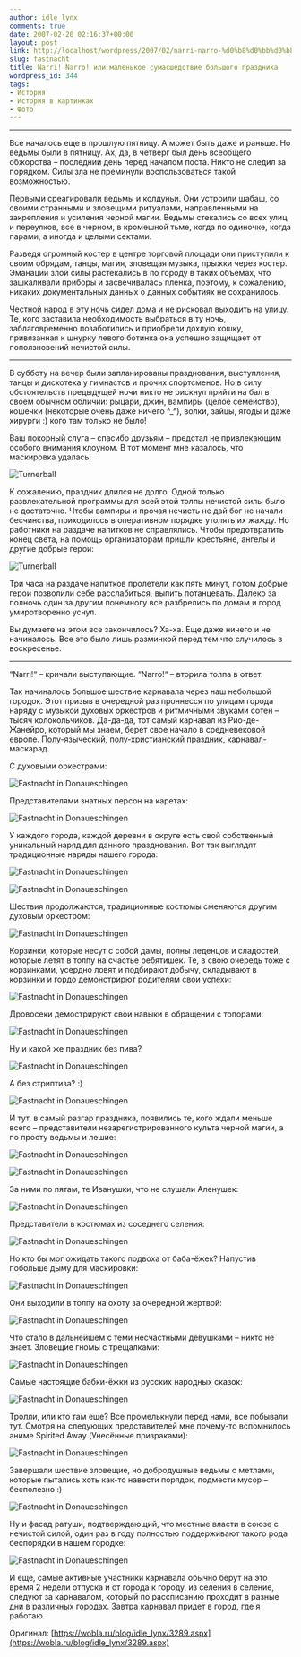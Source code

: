 ```yaml
---
author: idle_lynx
comments: true
date: 2007-02-20 02:16:37+00:00
layout: post
link: http://localhost/wordpress/2007/02/narri-narro-%d0%b8%d0%bb%d0%b8-%d0%bc%d0%b0%d0%bb%d0%b5%d0%bd%d1%8c%d0%ba%d0%be%d0%b5-%d1%81%d1%83%d0%bc%d0%b0%d1%81%d1%88%d0%b5%d0%b4%d1%81%d1%82%d0%b2%d0%b8%d0%b5-%d0%b1%d0%be%d0%bb%d1%8c%d1%88/
slug: fastnacht
title: Narri! Narro! или маленькое сумасшедствие большого праздника
wordpress_id: 344
tags:
- История
- История в картинках
- Фото
---
```


* * *

Все началось еще в прошлую пятницу. А может быть даже и раньше. Но ведьмы были в пятницу. Ах, да, в четверг был день всеобщего обжорства – последний день перед началом поста. Никто не следил за порядком. Силы зла не преминули воспользоваться такой возможностью.

Первыми среагировали ведьмы и колдуньи. Они устроили шабаш, со своими странными и зловещими ритуалами, направленными на закрепления и усиления черной магии. Ведьмы стекались со всех улиц и переулков, все в черном, в кромешной тьме, когда по одиночке, когда парами, а иногда и целыми сектами.

Разведя огромный костер в центре торговой площади они приступили к своим обрядам, танцы, магия, зловещая музыка, прыжки через костер. Эманации злой силы растекались в по городу в таких объемах, что зашкаливали приборы и засвечивалась пленка, поэтому, к сожалению, никаких документальных данных о данных событиях не сохранилось.

Честной народ в эту ночь сидел дома и не рисковал выходить на улицу. Те, кого заставила необходимость выбраться в ту ночь, заблаговременно позаботились и приобрели дохлую кошку, привязанная к шнурку левого ботинка она успешно защищает от поползновений нечистой силы.

* * *

В субботу на вечер были запланированы празднования, выступления, танцы и дискотека у гимнастов и прочих спортсменов. Но в силу обстоятельств предыдущей ночи никто не рискнул прийти на бал в своем обычном обличии: рыцари, джин, вампиры (целое семейство), кошечки (некоторые очень даже ничего ^_^), волки, зайцы, ягоды и даже хирурги :) кого там только не было!

Ваш покорный слуга – спасибо друзьям – предстал не привлекающим особого внимания клоуном. В тот момент мне казалось, что маскировка удалась:

![Turnerball](images/2007/05/94a56ac9-eff8-45e9-b609-6232d411d12d.jpg)

К сожалению, праздник длился не долго. Одной только развлекательной программы для всей этой толпы нечистой силы было не достаточно. Чтобы вампиры и прочая нечисть не дай бог не начали бесчинства, приходилось в оперативном порядке утолять их жажду. Но работники на раздаче напитков не справлялись. Чтобы предотвратить конец света, на помощь организаторам пришли крестьяне, ангелы и другие добрые герои:

![Turnerball](images/2007/05/2b20a0fa-6e95-4d33-8364-6f031571c5ae.jpg)

Три часа на раздаче напитков пролетели как пять минут, потом добрые герои позволили себе расслабиться, выпить потанцевать. Далеко за полночь один за другим понемногу все разбрелись по домам и город умиротворенно уснул.

Вы думаете на этом все закончилось? Ха-ха. Еще даже ничего и не начиналось. Все это было лишь разминкой перед тем что случилось в воскресенье.

* * *

“Narri!“ – кричали выступающие.
“Narro!“ – вторила толпа в ответ.

Так начиналось большое шествие карнавала через наш небольшой городок. Этот призыв в очередной раз проннесся по улицам города наряду с музыкой духовых оркестров и ритмичными звуками сотен – тысяч колокольчиков. Да-да-да, тот самый карнавал из Рио-де-Жанейро, который мы знаем, берет свое начало в средневековой европе. Полу-языческий, полу-христианский праздник, карнавал-маскарад.

С духовыми оркестрами:

![Fastnacht in Donaueschingen](images/2007/05/ee563fbe-7c7e-4a08-93f6-1b145ffe81cc.jpg)

Представителями знатных персон на каретах:

![Fastnacht in Donaueschingen](images/2007/05/b448ce62-5b2b-45ac-902f-a5a2eb46008f.jpg)

У каждого города, каждой деревни в округе есть свой собственный уникальный наряд для данного празднования. Вот так выглядят традиционные наряды нашего города:

![Fastnacht in Donaueschingen](images/2007/05/854b4996-b82f-4a14-8359-556c39809215.jpg)

![Fastnacht in Donaueschingen](images/2007/05/60b18e2b-bae2-44e0-bf49-9df42eaedfd3.jpg)

Шествия продолжаются, традиционные костюмы сменяются другим духовым оркестром:

![Fastnacht in Donaueschingen](images/2007/05/34c2f739-591d-4335-bdcb-86d4b1972c3c.jpg)

Корзинки, которые несут с собой дамы, полны леденцов и сладостей, которые летят в толпу на счастье ребятишек. Те, в свою очередь тоже с корзинками, усердно ловят и подбирают добычу, складывают в корзинки и гордо демонстрирют родителям свои успехи:

![Fastnacht in Donaueschingen](images/2007/05/8fad974e-12d2-403d-962a-3ca2f61db5a7.jpg)

Дровосеки демострируют свои навыки в обращении с топорами:

![Fastnacht in Donaueschingen](images/2007/05/65e18365-8985-44f0-8bbb-56693a8a7f60.jpg)

Ну и какой же праздник без пива?

![Fastnacht in Donaueschingen](images/2007/05/19cbb2db-b262-4fb3-867d-bef2a1aa41d3.jpg)

А без стриптиза? :)

![Fastnacht in Donaueschingen](images/2007/05/5893884b-842c-43a5-be0d-e72b48b1f258.jpg)

И тут, в самый разгар праздника, появились те, кого ждали меньше всего – представители незарегистрированного культа черной магии, а по просту ведьмы и лешие:

![Fastnacht in Donaueschingen](images/2007/05/cfb20ccf-770a-4c1e-9b7a-c723e93c5afa.jpg)

![Fastnacht in Donaueschingen](images/2007/05/18dba852-369c-4aba-8b4d-3fcd20f5a0bf.jpg)

За ними по пятам, те Иванушки, что не слушали Аленушек:

![Fastnacht in Donaueschingen](images/2007/05/a9b2c7b9-af3e-4fa7-9d10-f3a6688a74cc.jpg)

Представители в костюмах из соседнего селения:

![Fastnacht in Donaueschingen](images/2007/05/461bf4ee-8838-4293-91ac-c31b625a150c.jpg)

Но кто бы мог ожидать такого подвоха от баба-ёжек? Напустив побольше дыму для маскировки:

![Fastnacht in Donaueschingen](images/2007/05/cbc4f9a6-c106-45eb-b3e0-31d6a22dd212.jpg)

Они выходили в толпу на охоту за очередной жертвой:

![Fastnacht in Donaueschingen](images/2007/05/e35c0e28-6e6b-42e0-bb33-28c5be8bbdc1.jpg)

Что стало в дальнейшем с теми несчастными девушками – никто не знает.
Зловещие гномы с трещалками:

![Fastnacht in Donaueschingen](images/2007/05/082dfdca-8b4d-47e3-b82a-d3f55f1705a4.jpg)

Самые настоящие бабки-ёжки из русских народных сказок:

![Fastnacht in Donaueschingen](images/2007/05/4e529b34-f729-405d-8ea4-0768c1b6a1f9.jpg)

Тролли, или кто там еще? Все промелькнули перед нами, все побывали тут. Смотря на следующих представителей мне почему-то вспомнилось аниме Spirited Away (Унесённые призраками):

![Fastnacht in Donaueschingen](images/2007/05/1f9031d3-3212-481d-b172-9b790b14bec0.jpg)

Завершали шествие зловещие, но добродушные ведьмы с метлами, которые пытались хоть как-то навести порядок, подмести мусор – бесполезно :)

![Fastnacht in Donaueschingen](images/2007/05/4624f068-2775-48ef-aa1d-d3b9567b7273.jpg)

Ну и фасад ратуши, подтверждающий, что местные власти в союзе с нечистой силой, один раз в году полностью поддерживают такого рода беспорядки в нашем городке:

![Fastnacht in Donaueschingen](images/2007/05/3e7842e1-2ff6-43b9-abd8-c941d4fab2b4.jpg)

И еще, самые активные участники карнавала обычно берут на это время 2 недели отпуска и от города к городу, из селения в селение, следуют за карнавалом, который по рассписанию проходит в разные дни в различных городах. Завтра карнавал придет в город, где я работаю.

Оригинал: [https://wobla.ru/blog/idle_lynx/3289.aspx](https://wobla.ru/blog/idle_lynx/3289.aspx)
